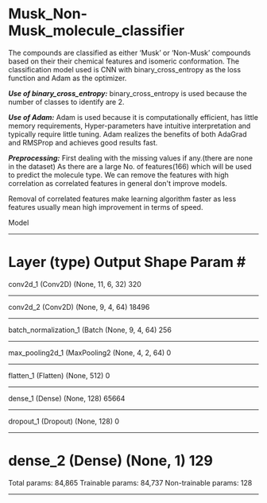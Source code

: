 # Musk_Non-Musk_molecule_classifier

The compounds are classified as either ‘Musk’ or ‘Non-Musk’ compounds based on their  their chemical features and isomeric conformation. The classification model used is CNN with binary_cross_entropy as the loss function and Adam as the optimizer.

***Use of binary_cross_entropy:***
binary_cross_entropy is used because the number of classes to identify are 2.

***Use of Adam:***
Adam is used because it is computationally efficient, has little memory requirements, Hyper-parameters have intuitive interpretation and typically require little tuning.
Adam realizes the benefits of both AdaGrad and RMSProp and achieves good results fast.

***Preprocessing:***
First dealing with the missing values if any.(there are none in the dataset)
As there are a large No. of features(166) which will be used to predict the molecule type. We can remove the features with high correlation as correlated features in general don't improve models.

Removal of correlated features make learning algorithm faster as less features usually mean high improvement in terms of speed.

Model
_________________________________________________________________
Layer (type)                 Output Shape              Param #   
=================================================================
conv2d_1 (Conv2D)            (None, 11, 6, 32)         320       
_________________________________________________________________
conv2d_2 (Conv2D)            (None, 9, 4, 64)          18496     
_________________________________________________________________
batch_normalization_1 (Batch (None, 9, 4, 64)          256       
_________________________________________________________________
max_pooling2d_1 (MaxPooling2 (None, 4, 2, 64)          0         
_________________________________________________________________
flatten_1 (Flatten)          (None, 512)               0         
_________________________________________________________________
dense_1 (Dense)              (None, 128)               65664     
_________________________________________________________________
dropout_1 (Dropout)          (None, 128)               0         
_________________________________________________________________
dense_2 (Dense)              (None, 1)                 129       
=================================================================
Total params: 84,865
Trainable params: 84,737
Non-trainable params: 128
_________________________________________________________________
